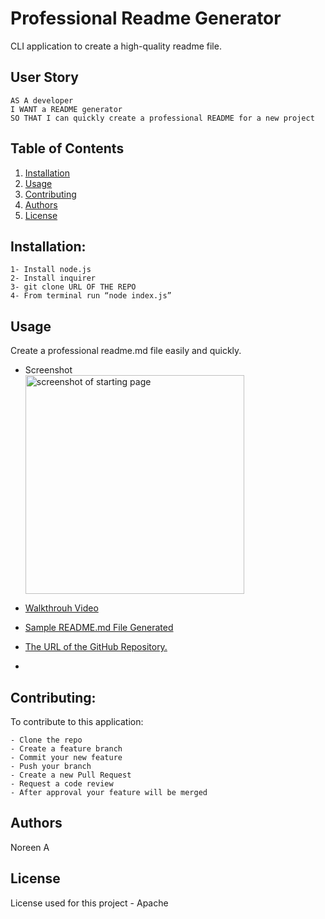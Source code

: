 # Professional Readme Generator

  CLI application to create a high-quality readme file.
  
 ## User Story
```
AS A developer
I WANT a README generator
SO THAT I can quickly create a professional README for a new project
```

 
  ## Table of Contents

  1. [Installation](#installation)
  1. [Usage](#usgae)
  3. [Contributing](#contributing)
  4. [Authors](#authors%20and%20acknowledgment)
  5. [License](#license)


  ## Installation:
  ```
  1- Install node.js  
  2- Install inquirer
  3- git clone URL OF THE REPO
  4- From terminal run “node index.js”
  ``` 


  ## Usage
  Create a professional readme.md file easily and quickly.
  
  - Screenshot
  <br><img src="./assests/images/screen.png" alt="screenshot of starting page" width="350"/>
  
  - <p><a href="https://drive.google.com/file/d/1z143MG2gltlaBp-d7DmlggEckM6AAdLm/preview"> Walkthrouh Video</a></p>
    
  - <p><a href="./ReadmeGenerator.md">Sample README.md File Generated</a></p>
  -   [The URL of the GitHub Repository.](https://github.com/noori36/Professional-README-Generator)
  -   
 

  ## Contributing:
  To contribute to this application:
  ```
  - Clone the repo 
  - Create a feature branch 
  - Commit your new feature 
  - Push your branch 
  - Create a new Pull Request 
  - Request a code review 
  - After approval your feature will be merged
  ```
  
  ## Authors

  Noreen A
  

## License

License used for this project - Apache
    
